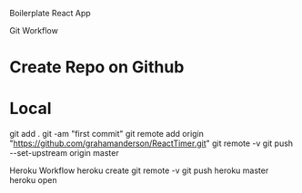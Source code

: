 Boilerplate React App

Git Workflow
# Create Repo on Github
# Local
git add .
git -am "first commit"
git remote add origin "https://github.com/grahamanderson/ReactTimer.git"
git remote -v
git push --set-upstream origin master

Heroku Workflow
heroku create
git remote -v
git push heroku master
heroku open
